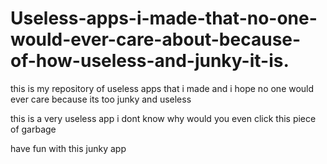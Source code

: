 # Useless-apps-i-made-that-no-one-would-ever-care-about-because-of-how-useless-and-junky-it-is.
this is my repository of useless apps that i made and i hope no one would ever care because its too junky and useless

this is a very useless app i dont know why would you even click this piece of garbage








have fun with this junky app 
